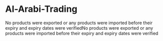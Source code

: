 # Al-Arabi-Trading
No products were exported or any products were imported before their expiry and expiry dates were verifiedNo products were exported or any products were imported before their expiry and expiry dates were verified
